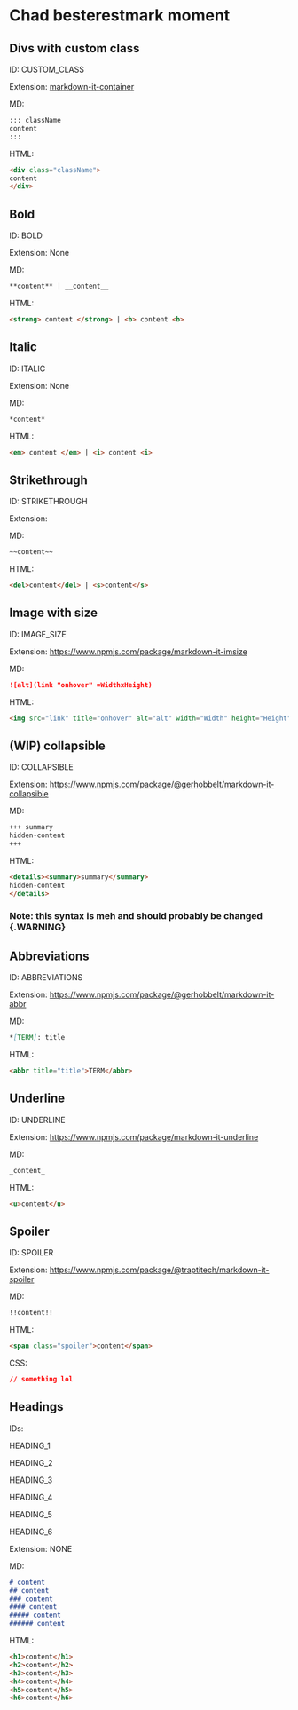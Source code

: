 # Chad besterestmark moment

## Divs with custom class

ID: CUSTOM_CLASS

Extension:  [markdown-it-container](https://github.com/markdown-it/markdown-it-container)

MD:

```md
::: className
content
:::
```

HTML:

```html
<div class="className">
content
</div>
```

## Bold

ID: BOLD

Extension: None

MD:

```md
**content** | __content__
```

HTML:

```html
<strong> content </strong> | <b> content <b>
```

## Italic

ID: ITALIC

Extension: None

MD:

```md
*content*
```

HTML:

```html
<em> content </em> | <i> content <i>
```

## Strikethrough

ID: STRIKETHROUGH

Extension:

MD:

```md
~~content~~
```

HTML:

```html
<del>content</del> | <s>content</s>
```

## Image with size

ID: IMAGE_SIZE

Extension: https://www.npmjs.com/package/markdown-it-imsize

MD:

```md
![alt](link "onhover" =WidthxHeight)
```

HTML:

```html
<img src="link" title="onhover" alt="alt" width="Width" height="Height">
```

## (WIP) collapsible

ID: COLLAPSIBLE

Extension: https://www.npmjs.com/package/@gerhobbelt/markdown-it-collapsible

MD:

```md
+++ summary
hidden-content
+++
```

HTML:

```html
<details><summary>summary</summary>
hidden-content
</details>
```

### Note: this syntax is meh and should probably be changed {.WARNING}

## Abbreviations

ID: ABBREVIATIONS

Extension: https://www.npmjs.com/package/@gerhobbelt/markdown-it-abbr

MD:

```md
*[TERM]: title
```

HTML:

```html
<abbr title="title">TERM</abbr>
```

## Underline

ID: UNDERLINE

Extension: https://www.npmjs.com/package/markdown-it-underline

MD:

```md
_content_
```

HTML:

```html
<u>content</u>
```

## Spoiler

ID: SPOILER

Extension: https://www.npmjs.com/package/@traptitech/markdown-it-spoiler

MD:

```md
!!content!!
```

HTML:

```html
<span class="spoiler">content</span>
```

CSS:

```css
// something lol
```

## Headings

IDs:

HEADING_1  

HEADING_2  

HEADING_3  

HEADING_4  

HEADING_5  

HEADING_6

Extension: NONE

MD:

```md
# content 
## content
### content
#### content
##### content
###### content
```

HTML:

```html
<h1>content</h1>
<h2>content</h2>
<h3>content</h3>
<h4>content</h4>
<h5>content</h5>
<h6>content</h6>
```
